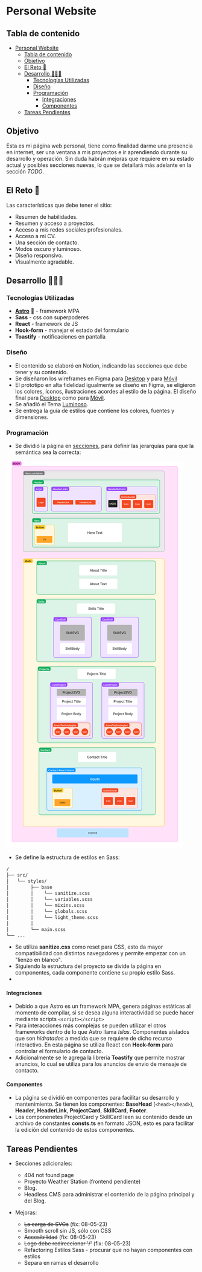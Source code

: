 # Personal Website

## Tabla de contenido
- [Personal Website](#personal-website)
  - [Tabla de contenido](#tabla-de-contenido)
  - [Objetivo](#objetivo)
  - [El Reto 🤺](#el-reto-)
  - [Desarrollo 🧑🏻‍💻](#desarrollo-)
    - [Tecnologías Utilizadas](#tecnologías-utilizadas)
    - [Diseño](#diseño)
    - [Programación](#programación)
      - [Integraciones](#integraciones)
      - [Componentes](#componentes)
  - [Tareas Pendientes](#tareas-pendientes)

## Objetivo
Esta es mi página web personal, tiene como finalidad darme una presencia en internet, ser una ventana a mis proyectos e ir aprendiendo durante su desarrollo y operación. Sin duda habrán mejoras que requiere en su estado actual y posibles secciones nuevas, lo que se detallará más adelante en la sección *TODO*.

## El Reto 🤺
Las características que debe tener el sitio:
- Resumen de habilidades.
- Resumen y acceso a proyectos.
- Acceso a mis redes sociales profesionales.
- Acceso a mi CV.
- Una sección de contacto.
- Modos oscuro y luminoso.
- Diseño responsivo.
- Visualmente agradable.

## Desarrollo 🧑🏻‍💻
### Tecnologías Utilizadas
- **[Astro](https://astro.build/)** 🚀 - framework MPA
- **Sass** - css con superpoderes
- **React** - framework de JS
- **Hook-form** - manejar el estado del formulario
- **Toastify** - notificaciones en pantalla

### Diseño
- El contenido se elaboró en Notion, indicando las secciones que debe tener y su contenido.
- Se diseñaron los wireframes en Figma para [Desktop](https://github.com/walkeralfaro/personal_website/blob/main/design/Home%20-%20Desktop.jpg) y para [Móvil](https://github.com/walkeralfaro/personal_website/blob/main/design/Home%20-%20Mobile.png)
- El prototipo en alta fidelidad igualmente se diseño en Figma, se eligieron los colores, íconos, ilustraciones acordes al estilo de la página. El diseño final para [Desktop](https://github.com/walkeralfaro/personal_website/blob/main/design/Webpage.png) como para [Móvil](https://github.com/walkeralfaro/personal_website/blob/main/design/Phone.png).
- Se añadió el Tema [Luminoso](https://github.com/walkeralfaro/personal_website/blob/main/design/Webpage%20-light.png).
- Se entrega la guía de estilos que contiene los colores, fuentes y dimensiones.

### Programación
- Se dividió la página en [secciones](https://github.com/walkeralfaro/personal_website/blob/main/design/personal%20page%20structure.png), para definir las jerarquías para que la semántica sea la correcta:

![Estructura del frontend](./design/personal%20page%20structure.png)

- Se define la estructura de estilos en Sass:

```
/
├── src/
│   └── styles/
│        ├── base
│        │    └── sanitize.scss
│        │    └── variables.scss
│        │    └── mixins.scss
│        │    └── globals.scss
│        │    └── light_theme.scss
│        │
│        └── main.scss
└── ...
```
- Se utiliza **sanitize.css** como reset para CSS, esto da mayor compatibilidad con distintos navegadores y permite empezar con un "lienzo en blanco".
- Siguiendo la estructura del proyecto se divide la página en componentes, cada componente contiene su propio estilo Sass.
- 
#### Integraciones
- Debido a que Astro es un framework MPA, genera páginas estáticas al momento de compilar, si se desea alguna interactividad se puede hacer mediante scripts ```<script></script>```
- Para interacciones más complejas se pueden utilizar el otros frameworks dentro de lo que Astro llama *Islas*. Componentes aislados que son *hidratados* a medida que se requiere de dicho recurso interactivo. En esta página se utiliza React con **Hook-form** para controlar el formulario de contacto.
- Adicionalmente se le agrega la librería **Toastify** que permite mostrar anuncios, lo cual se utiliza para los anuncios de envio de mensaje de contacto.

#### Componentes
- La página se dividió en componentes para facilitar su desarrollo y mantenimiento. Se tienen los componentes: **BaseHead** (```<head></head>```), **Header**, **HeaderLink**, **ProjectCard**, **SkillCard**, **Footer**.
- Los componenetes ProjectCard y SkillCard leen su contenido desde un archivo de constantes **consts.ts** en formato JSON, esto es para facilitar la edición del contenido de estos componentes.

## Tareas Pendientes

- Secciones adicionales:
  - 404 not found page
  - Proyecto Weather Station (frontend pendiente)
  - Blog.
  - Headless CMS para administrar el contenido de la página principal y del Blog.

- Mejoras:
  - ~~La carga de SVGs~~ (fix: 08-05-23)
  - Smooth scroll sin JS, sólo con CSS
  - ~~Accesibilidad~~ (fix: 08-05-23)
  - ~~Logo debe redireccionar '/'~~ (fix: 08-05-23)
  - Refactoring Estilos Sass - procurar que no hayan componentes con estilos
  - Separa en ramas el desarrollo